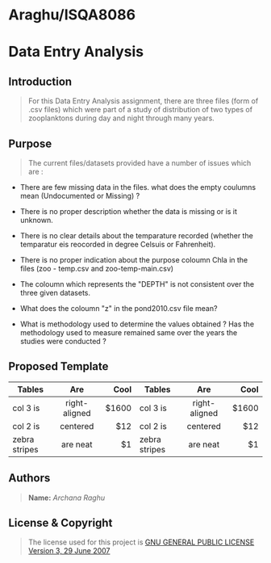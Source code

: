 # Araghu/ISQA8086

# Data Entry Analysis

## **Introduction**

> For this Data Entry Analysis assignment, there are three files (form of .csv files) which were part of a study of distribution of two types of zooplanktons during day and night through many years. 

## **Purpose**

> The current files/datasets provided have a number of issues which are :

  * There are few missing data in the files. what does the empty coulumns mean (Undocumented or Missing) ?
  
  * There is no proper description whether the data is missing or is it unknown.
  
  * There is no clear details about the temparature recorded (whether the temparatur eis reocorded in degree Celsuis or   Fahrenheit).
  
  * There is no proper indication about the purpose coloumn Chla in the files (zoo - temp.csv and zoo-temp-main.csv)
  
  * The coloumn which represents the "DEPTH" is not consistent over the three given datasets.
  
  * What does the coloumn "z" in the pond2010.csv file mean?
  
  * What is methodology used to determine the values obtained ? Has the methodology used to measure remained same over the years the studies were conducted ?
  
## Proposed Template

| Tables        | Are           | Cool  | Tables        | Are           | Cool  |  
| ------------- |:-------------:| -----:| ------------- |:-------------:| -----:| 
| col 3 is      | right-aligned | $1600 | col 3 is      | right-aligned | $1600 |
| col 2 is      | centered      |   $12 | col 2 is      | centered      |   $12 |
| zebra stripes | are neat      |    $1 | zebra stripes | are neat      |    $1 |

## **Authors**

> **Name:** _Archana Raghu_

## **License & Copyright**

> The license used for this project is [GNU GENERAL PUBLIC LICENSE Version 3, 29 June 2007](https://github.com/ArchanaRaghu512/Araghu8086/blob/master/LICENSE)



